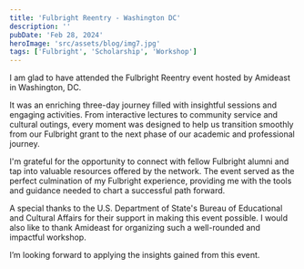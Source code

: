 ```yaml
---
title: 'Fulbright Reentry - Washington DC'
description: ''
pubDate: 'Feb 28, 2024'
heroImage: 'src/assets/blog/img7.jpg'
tags: ['Fulbright', 'Scholarship', 'Workshop']
---
```

I am glad to have attended the Fulbright Reentry event hosted by Amideast in Washington, DC.

It was an enriching three-day journey filled with insightful sessions and engaging activities. From interactive lectures to community service and cultural outings, every moment was designed to help us transition smoothly from our Fulbright grant to the next phase of our academic and professional journey.

I'm grateful for the opportunity to connect with fellow Fulbright alumni and tap into valuable resources offered by the network. The event served as the perfect culmination of my Fulbright experience, providing me with the tools and guidance needed to chart a successful path forward.

A special thanks to the U.S. Department of State's Bureau of Educational and Cultural Affairs for their support in making this event possible. I would also like to thank Amideast for organizing such a well-rounded and impactful workshop.

I’m looking forward to applying the insights gained from this event.